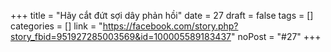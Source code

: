 ﻿+++
title = "Hãy cắt đứt sợi dây phản hồi"
date = 27
draft = false
tags = []
categories = []
link = "https://facebook.com/story.php?story_fbid=951927285003569&id=100005589183437"
noPost = "#27"
+++
